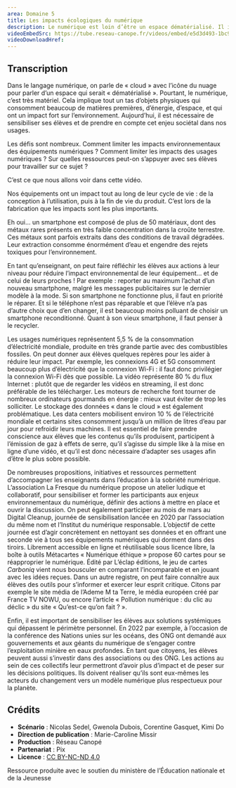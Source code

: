 ```yaml
---
area: Domaine 5
title: Les impacts écologiques du numérique
description: Le numérique est loin d’être un espace dématérialisé. Il implique un tas d’objets physiques qui consomment beaucoup de matières premières, d’énergie, d’espace et qui ont un impact fort sur l’environnement. Il est donc nécessaire de sensibiliser ses élèves et de prendre en compte cet enjeu sociétal dans nos usages individuels et collectifs.
videoEmbedSrc: https://tube.reseau-canope.fr/videos/embed/e5d3d493-1bc9-4b88-a6ba-0cc046b80316
videoDownloadHref:
---
```


## Transcription

Dans le langage numérique, on parle de « cloud » avec l’icône du nuage pour parler d’un espace qui serait « dématérialisé ». Pourtant, le numérique, c’est très matériel.
 Cela implique tout un tas d’objets physiques qui consomment beaucoup de matières premières, d’énergie, d’espace, et qui ont un impact fort sur l’environnement. Aujourd’hui,
 il est nécessaire de sensibiliser ses élèves et de prendre en compte cet enjeu sociétal dans nos usages.

Les défis sont nombreux. Comment limiter les impacts environnementaux des équipements numériques ? Comment limiter les impacts des usages numériques ? Sur quelles ressources peut-on s’appuyer avec ses élèves pour travailler sur ce sujet ?

C’est ce que nous allons voir dans cette vidéo.

Nos équipements ont un impact tout au long de leur cycle de vie : de la conception à l’utilisation, puis à la fin de vie du produit. C’est lors de la fabrication que les impacts sont les plus importants.

Eh oui… un smartphone est composé de plus de 50 matériaux, dont des métaux rares présents en très faible concentration dans la croûte terrestre. Ces métaux sont parfois extraits dans des conditions de travail dégradées. Leur extraction consomme énormément d’eau et engendre des rejets toxiques pour l’environnement.

En tant qu’enseignant, on peut faire réfléchir les élèves aux actions à leur niveau pour réduire l’impact environnemental de leur équipement… et de celui de leurs proches !
 Par exemple : reporter au maximum l’achat d’un nouveau smartphone, malgré les messages publicitaires sur le dernier modèle à la mode. Si son smartphone ne fonctionne plus, il faut en priorité le réparer. Et si le téléphone n’est pas réparable et que l’élève n’a pas d’autre choix que d’en changer, il est beaucoup moins polluant de choisir un smartphone reconditionné. Quant à son vieux smartphone, il faut penser à le recycler.

Les usages numériques représentent 5,5 % de la consommation d’électricité mondiale, produite en très grande partie avec des combustibles fossiles. On peut donner aux élèves quelques repères pour les aider à réduire leur impact. Par exemple, les connexions 4G et 5G consomment beaucoup plus d’électricité que la connexion Wi-Fi : il faut donc privilégier la connexion Wi-Fi dès que possible. La vidéo représente 80 % du flux Internet : plutôt que de regarder les vidéos en streaming, il est donc préférable de les télécharger. Les moteurs de recherche font tourner de nombreux ordinateurs gourmands en énergie : mieux vaut éviter de trop les solliciter. Le stockage des données « dans le cloud » est également problématique. Les data centers mobilisent environ 10 % de l’électricité mondiale et certains sites consomment jusqu’à un million de litres d’eau par jour pour refroidir leurs machines.
 Il est essentiel de faire prendre conscience aux élèves que les contenus qu’ils produisent, participent à l’émission de gaz à effets de serre, qu’il s’agisse du simple like à la mise en ligne d’une vidéo, et qu’il est donc nécessaire d’adapter ses usages afin d’être le plus sobre possible.

De nombreuses propositions, initiatives et ressources permettent d’accompagner les enseignants dans l’éducation à la sobriété numérique. L’association La Fresque du numérique propose un atelier ludique et collaboratif, pour sensibiliser et former les participants aux enjeux environnementaux du numérique, définir des actions à mettre en place et ouvrir la discussion. On peut également participer au mois de mars au Digital Cleanup, journée de sensibilisation lancée en 2020 par l’association du même nom et l’Institut du numérique responsable. L’objectif de cette journée est d’agir concrètement en nettoyant ses données et en offrant une seconde vie à tous ses équipements numériques qui dorment dans des tiroirs. Librement accessible en ligne et réutilisable sous licence libre, la boîte à outils Métacartes « Numérique éthique » propose 60 cartes pour se réapproprier le numérique. Édité par L’éclap éditions, le jeu de cartes _Carboniq_ vient nous bousculer en comparant l’incomparable et en jouant avec les idées reçues. Dans un autre registre, on peut faire connaître aux élèves des outils pour s’informer et exercer leur esprit critique. Citons par exemple le site média de l’Ademe M ta Terre, le média européen créé par France TV NOWU, ou encore l’article « Pollution numérique : du clic au déclic » du site « Qu’est-ce qu’on fait ? ».

Enfin, il est important de sensibiliser les élèves aux solutions systémiques qui dépassent le périmètre personnel. En 2022 par exemple, à l’occasion de la conférence des Nations unies sur les océans, des ONG ont demandé aux gouvernements et aux géants du numérique de s’engager contre l’exploitation minière en eaux profondes. En tant que citoyens, les élèves peuvent aussi s’investir dans des associations ou des ONG. Les actions au sein de ces collectifs leur permettront d’avoir plus d’impact et de peser sur les décisions politiques.
 Ils doivent réaliser qu’ils sont eux-mêmes les acteurs du changement vers un modèle numérique plus respectueux pour la planète.

## Crédits

- **Scénario** : Nicolas Sedel, Gwenola Dubois, Corentine Gasquet, Kimi Do
- **Direction de publication** : Marie-Caroline Missir
- **Production** : Réseau Canopé
- **Partenariat** : Pix
- **Licence** : [CC BY-NC-ND 4.0](https://creativecommons.org/licenses/by-nc-nd/4.0/deed.fr)

 Ressource produite avec le soutien du ministère de l’Éducation nationale et de la Jeunesse
